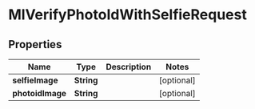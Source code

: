 

# MlVerifyPhotoIdWithSelfieRequest


## Properties

| Name | Type | Description | Notes |
|------------ | ------------- | ------------- | -------------|
|**selfieImage** | **String** |  |  [optional] |
|**photoidImage** | **String** |  |  [optional] |



